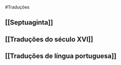 #Traduções
## [[Septuaginta]]

## [[Traduções do século XVI]]

## [[Traduções de língua portuguesa]]




